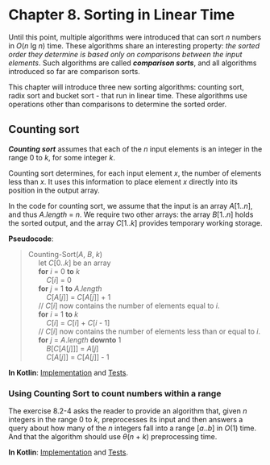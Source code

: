 Chapter 8. Sorting in Linear Time
=================================

Until this point, multiple algorithms were introduced that can sort _n_ numbers in _O_(_n_ lg _n_) time.
These algorithms share an interesting property: _the sorted order they determine is based only on comparisons between the input elements_.
Such algorithms are called **_comparison sorts_**, and all algorithms introduced so far are comparison sorts.

This chapter will introduce three new sorting algorithms: counting sort, radix sort and bucket sort - that run in linear time.
These algorithms use operations other than comparisons to determine the sorted order.

## Counting sort

**_Counting sort_** assumes that each of the _n_ input elements is an integer in the range 0 to _k_, for some integer _k_.  

Counting sort determines, for each input element _x_, the number of elements less than _x_.
It uses this information to place element _x_ directly into its position in the output array.

In the code for counting sort, we assume that the input is an array _A_\[1.._n_], and thus _A_._length_ = _n_.
We require two other arrays: the array _B_\[1.._n_] holds the sorted output, and the array _C_\[1.._k_] provides temporary working storage.


**Pseudocode**:
>Counting-Sort(_A_, _B_, _k_)  
&nbsp;&nbsp;&nbsp;&nbsp;    let _C_\[0.._k_] be an array  
&nbsp;&nbsp;&nbsp;&nbsp;    **for** _i_ = 0 **to** _k_  
&nbsp;&nbsp;&nbsp;&nbsp;&nbsp;&nbsp;&nbsp;&nbsp;        _C_\[_i_] = 0  
&nbsp;&nbsp;&nbsp;&nbsp;    **for** _j_ = 1 **to** _A_._length_  
&nbsp;&nbsp;&nbsp;&nbsp;&nbsp;&nbsp;&nbsp;&nbsp;        _C_\[_A_\[_j_]] = _C_\[_A_\[_j_]] + 1  
&nbsp;&nbsp;&nbsp;&nbsp;    // _C_\[_i_] now contains the number of elements equal to _i_.  
&nbsp;&nbsp;&nbsp;&nbsp;    **for** _i_ = 1 **to** _k_  
&nbsp;&nbsp;&nbsp;&nbsp;&nbsp;&nbsp;&nbsp;&nbsp;        _C_\[_i_] = _C_\[_i_] + _C_\[_i_ - 1]  
&nbsp;&nbsp;&nbsp;&nbsp;    // _C_\[_i_] now contains the number of elements less than or equal to _i_.  
&nbsp;&nbsp;&nbsp;&nbsp;    **for** _j_ = _A_._length_ **downto** 1  
&nbsp;&nbsp;&nbsp;&nbsp;&nbsp;&nbsp;&nbsp;&nbsp;        _B_\[_C_\[_A_\[_j_]]] = _A_\[_j_]  
&nbsp;&nbsp;&nbsp;&nbsp;&nbsp;&nbsp;&nbsp;&nbsp;        _C_\[_A_\[_j_]] = _C_\[_A_\[_j_]] - 1  


**In Kotlin**: [Implementation](../src/main/kotlin/chapter08/CountingSort.kt) and [Tests](../src/test/kotlin/chapter08/CountingSortTest.kt).

### Using Counting Sort to count numbers within a range

The exercise 8.2-4 asks the reader to provide an algorithm that, given _n_ integers in the range 0 to _k_, preprocesses its input and then answers a query about how many of the _n_ integers fall into a range \[_a_.._b_] in _O_\(1) time. 
And that the algorithm should use _θ_(_n_ + _k_) preprocessing time.

**In Kotlin**: [Implementation](../src/main/kotlin/chapter08/CountingSortRange.kt) and [Tests](../src/test/kotlin/chapter08/CountingSortRangeTest.kt).


